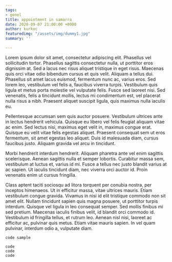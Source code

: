 ```yaml
---
tags:
- genel
title: appointment in samarra
date: 2020-09-07 21:00:00 +0000
author: kurkoc
featuredimg: "/assets/img/dummy1.jpg"
summary: ''

---
```

Lorem ipsum dolor sit amet, consectetur adipiscing elit. Phasellus vel sollicitudin tortor. Phasellus sagittis consectetur nulla, ut porttitor eros dignissim at. Sed a lacus nec risus aliquet tristique in eget risus. Maecenas quis orci vitae odio bibendum cursus et quis velit. Aliquam a tellus dui. Phasellus sit amet lacus euismod, fermentum nunc ac, varius eros. Sed lorem leo, vestibulum vel felis a, faucibus viverra turpis. Vestibulum quis ligula et metus porta molestie vel vulputate felis. Fusce sed laoreet nisi. Sed venenatis, felis a tincidunt mollis, lectus mi condimentum est, vel placerat nulla risus a nibh. Praesent aliquet suscipit ligula, quis maximus nulla iaculis eu.

Pellentesque accumsan sem quis auctor posuere. Vestibulum ultrices ante in lectus hendrerit vehicula. Quisque eu libero vel felis feugiat aliquam vitae ac enim. Sed lectus nisi, maximus eget velit in, maximus congue erat. Quisque eu velit vitae felis egestas aliquet. Praesent consequat sem ut eros fermentum, sit amet egestas leo aliquet. Duis id malesuada diam, cursus faucibus justo. Aliquam gravida vel arcu in tincidunt.

Morbi hendrerit interdum hendrerit. Aliquam pharetra ante vel enim sagittis scelerisque. Aenean sagittis nulla et semper lobortis. Curabitur massa sem, vestibulum at luctus et, varius id mi. Fusce a tellus nec justo blandit varius at ac sapien. Ut iaculis tincidunt diam, nec viverra orci auctor id. Proin venenatis enim ut cursus fringilla.

Class aptent taciti sociosqu ad litora torquent per conubia nostra, per inceptos himenaeos. Ut in efficitur massa, vitae ultrices mauris. Etiam vestibulum congue gravida. Vivamus in nisi id elit tristique commodo non sit amet elit. Nullam tincidunt sapien quis magna posuere, ut porttitor turpis interdum. Quisque vel ligula in leo consequat semper. Sed mollis finibus mi sed pretium. Maecenas iaculis finibus velit, id blandit orci commodo id. Vestibulum id fringilla tellus, et rutrum leo. Aenean nisl nisi, laoreet ac efficitur ac, pulvinar quis metus. Etiam vitae mauris sapien. In vel quam pulvinar, interdum odio a, vulputate diam.

    code sample
    
    code
    code
    code
    